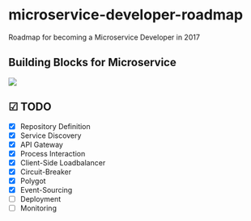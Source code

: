 # microservice-developer-roadmap
Roadmap for becoming a Microservice Developer in 2017

## Building Blocks for Microservice

![](https://github.com/sasikumar-sugumar/microservices-developer-roadmap/blob/master/image/discovery-api-transparent.png)

## ☑ TODO

- [X] Repository Definition 
- [X] Service Discovery 
- [X] API Gateway
- [X] Process Interaction
- [X] Client-Side Loadbalancer
- [X] Circuit-Breaker
- [X] Polygot
- [X] Event-Sourcing
- [ ] Deployment
- [ ] Monitoring
